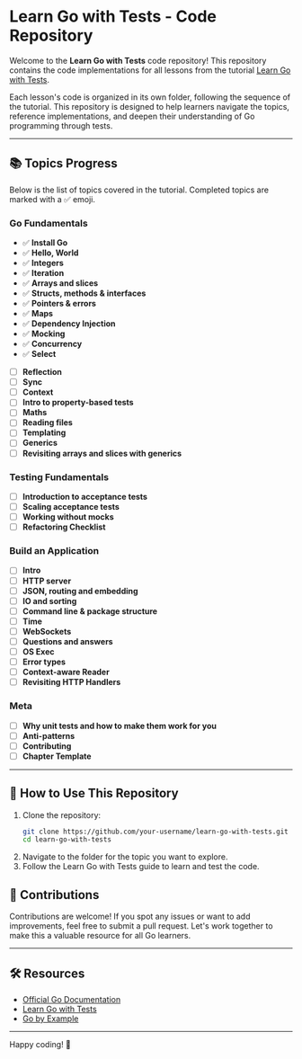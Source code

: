 # Learn Go with Tests - Code Repository

Welcome to the **Learn Go with Tests** code repository! This repository contains the code implementations for all lessons from the tutorial [Learn Go with Tests](https://quii.gitbook.io/learn-go-with-tests).

Each lesson's code is organized in its own folder, following the sequence of the tutorial. This repository is designed to help learners navigate the topics, reference implementations, and deepen their understanding of Go programming through tests.

---

## 📚 Topics Progress

Below is the list of topics covered in the tutorial. Completed topics are marked with a ✅ emoji.

### Go Fundamentals
- ✅ **Install Go**
- ✅ **Hello, World**
- ✅ **Integers**
- ✅ **Iteration**
- ✅ **Arrays and slices**
- ✅ **Structs, methods & interfaces**
- ✅ **Pointers & errors**
- ✅ **Maps**
- ✅  **Dependency Injection**
- ✅ **Mocking**
- ✅ **Concurrency**
- ✅ **Select**
- [ ] **Reflection**
- [ ] **Sync**
- [ ] **Context**
- [ ] **Intro to property-based tests**
- [ ] **Maths**
- [ ] **Reading files**
- [ ] **Templating**
- [ ] **Generics**
- [ ] **Revisiting arrays and slices with generics**

### Testing Fundamentals
- [ ] **Introduction to acceptance tests**
- [ ] **Scaling acceptance tests**
- [ ] **Working without mocks**
- [ ] **Refactoring Checklist**

### Build an Application
- [ ] **Intro**
- [ ] **HTTP server**
- [ ] **JSON, routing and embedding**
- [ ] **IO and sorting**
- [ ] **Command line & package structure**
- [ ] **Time**
- [ ] **WebSockets**
- [ ] **Questions and answers**
- [ ] **OS Exec**
- [ ] **Error types**
- [ ] **Context-aware Reader**
- [ ] **Revisiting HTTP Handlers**

### Meta
- [ ] **Why unit tests and how to make them work for you**
- [ ] **Anti-patterns**
- [ ] **Contributing**
- [ ] **Chapter Template**

---

## 🚀 How to Use This Repository

1. Clone the repository:
   ```bash
   git clone https://github.com/your-username/learn-go-with-tests.git
   cd learn-go-with-tests
   ```
2. Navigate to the folder for the topic you want to explore.
3. Follow the Learn Go with Tests guide to learn and test the code.

## 🤝 Contributions

Contributions are welcome! If you spot any issues or want to add improvements, feel free to submit a pull request. Let's work together to make this a valuable resource for all Go learners.

---

## 🛠 Resources

- [Official Go Documentation](https://golang.org/doc/)
- [Learn Go with Tests](https://quii.gitbook.io/learn-go-with-tests)
- [Go by Example](https://gobyexample.com)

---

Happy coding! 🎉

